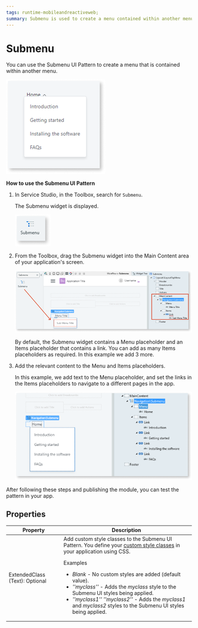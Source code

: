 ```yaml
---
tags: runtime-mobileandreactiveweb;
summary: Submenu is used to create a menu contained within another menu.
---
```


# Submenu

You can use the Submenu UI Pattern to create a menu that is contained within another menu.

![](<images/submenu-3-ss.png>)

**How to use the Submenu UI Pattern**

1. In Service Studio, in the Toolbox, search for `Submenu`.

    The Submenu widget is displayed.

    ![](<images/submenu-1-ss.png>)

1. From the Toolbox, drag the Submenu widget into the Main Content area of your application's screen.

    ![](<images/submenu-2-ss.png?width=800>)

    By default, the Submenu widget contains a Menu placeholder and an Items placeholder that contains a link. You can add as many Items placeholders as required. In this example we add 3 more.

1. Add the relevant content to the Menu and Items placeholders.

    In this example, we add text to the Menu placeholder, and set the links in the Items placeholders to navigate to a different pages in the app. 
   
    ![](<images/submenu-4-ss.png>)

After following these steps and publishing the module, you can test the pattern in your app.

## Properties

| **Property** |  **Description** |
|---|---|
| ExtendedClass (Text): Optional | Add custom style classes to the Submenu UI Pattern. You define your [custom style classes](../../../../../develop/ui/look-feel/css.md) in your application using CSS. <p>Examples <ul><li>_Blank_ - No custom styles are added (default value).</li><li>_''myclass''_ - Adds the _myclass_ style to the Submenu UI styles being applied.</li><li>_''myclass1'' ''myclass2''_ - Adds the _myclass1_ and _myclass2_ styles to the Submenu UI styles being applied.</li></ul></p> |
